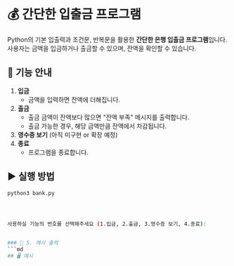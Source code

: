 # 💰 간단한 입출금 프로그램



Python의 기본 입출력과 조건문, 반복문을 활용한 **간단한 은행 입출금 프로그램**입니다.  
사용자는 금액을 입금하거나 출금할 수 있으며, 잔액을 확인할 수 있습니다.



## 🧩 기능 안내

1. **입금**  
   - 금액을 입력하면 잔액에 더해집니다.
2. **출금**  
   - 출금 금액이 잔액보다 많으면 "잔액 부족" 메시지를 출력합니다.
   - 출금 가능한 경우, 해당 금액만큼 잔액에서 차감됩니다.
3. **영수증 보기** (아직 미구현 or 확장 예정)
4. **종료**  
   - 프로그램을 종료합니다.



## ▶️ 실행 방법

```bash
python3 bank.py




사용하실 기능의 번호를 선택해주세요 (1.입금, 2.출금, 3.영수증 보기, 4.종료):


### 🔹 5. 예시 출력
```md
## 🖥️ 예시
